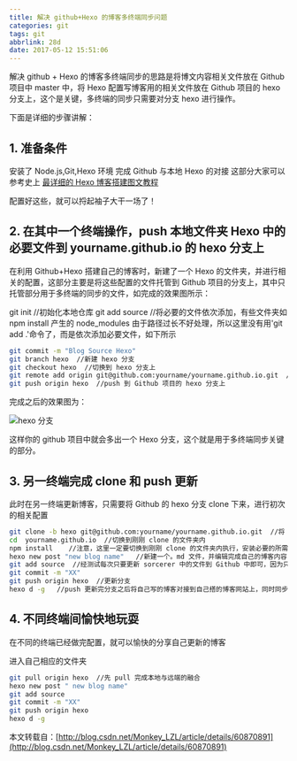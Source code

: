 ```yaml
---
title: 解决 github+Hexo 的博客多终端同步问题
categories: git
tags: git
abbrlink: 28d
date: 2017-05-12 15:51:06
---
```


解决 github + Hexo 的博客多终端同步的思路是将博文内容相关文件放在 Github 项目中 master 中，将 Hexo 配置写博客用的相关文件放在 Github 项目的 hexo 分支上，这个是关键，多终端的同步只需要对分支 hexo 进行操作。

<!-- more -->

下面是详细的步骤讲解：

## 1. 准备条件

安装了 Node.js,Git,Hexo 环境
完成 Github 与本地 Hexo 的对接
这部分大家可以参考史上 [最详细的 Hexo 博客搭建图文教程](https://xuanwo.org/2015/03/26/hexo-intor/)

配置好这些，就可以捋起袖子大干一场了！

## 2. 在其中一个终端操作，push 本地文件夹 Hexo 中的必要文件到 yourname.github.io 的 hexo 分支上

在利用 Github+Hexo 搭建自己的博客时，新建了一个 Hexo 的文件夹，并进行相关的配置，这部分主要是将这些配置的文件托管到 Github 项目的分支上，其中只托管部分用于多终端的同步的文件，如完成的效果图所示：

git init  //初始化本地仓库
git add source //将必要的文件依次添加，有些文件夹如 npm install 产生的 node_modules 由于路径过长不好处理，所以这里没有用'git add .'命令了，而是依次添加必要文件，如下所示

```bash
git commit -m "Blog Source Hexo"
git branch hexo  //新建 hexo 分支
git checkout hexo  //切换到 hexo 分支上
git remote add origin git@github.com:yourname/yourname.github.io.git  //将本地与 Github 项目对接
git push origin hexo  //push 到 Github 项目的 hexo 分支上
```

完成之后的效果图为：

![hexo 分支](https://cdn.jsdelivr.net/gh/realDuang/blog-storage/images/sync-hexo-01.png)

这样你的 github 项目中就会多出一个 Hexo 分支，这个就是用于多终端同步关键的部分。

## 3. 另一终端完成 clone 和 push 更新

此时在另一终端更新博客，只需要将 Github 的 hexo 分支 clone 下来，进行初次的相关配置

```bash
git clone -b hexo git@github.com:yourname/yourname.github.io.git  //将 Github 中 hexo 分支 clone 到本地
cd  yourname.github.io  //切换到刚刚 clone 的文件夹内
npm install    //注意，这里一定要切换到刚刚 clone 的文件夹内执行，安装必要的所需组件，不用再 init
hexo new post "new blog name"   //新建一个。md 文件，并编辑完成自己的博客内容
git add source  //经测试每次只要更新 sorcerer 中的文件到 Github 中即可，因为只是新建了一篇新博客
git commit -m "XX"
git push origin hexo  //更新分支
hexo d -g   //push 更新完分支之后将自己写的博客对接到自己搭的博客网站上，同时同步了 Github 中的 master
```

## 4. 不同终端间愉快地玩耍

在不同的终端已经做完配置，就可以愉快的分享自己更新的博客

进入自己相应的文件夹

```bash
git pull origin hexo  //先 pull 完成本地与远端的融合
hexo new post " new blog name"
git add source
git commit -m "XX"
git push origin hexo
hexo d -g
```

本文转载自：[http://blog.csdn.net/Monkey_LZL/article/details/60870891](http://blog.csdn.net/Monkey_LZL/article/details/60870891)
